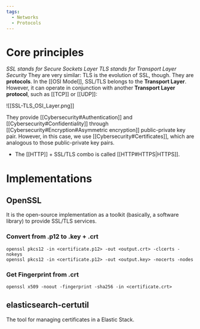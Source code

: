 ```yaml
---
tags:
  - Networks
  - Protocols
---
```

# Core principles
_SSL stands for Secure Sockets Layer_
_TLS stands for Transport Layer Security_
They are very similar: TLS is the evolution of SSL, though. They are **protocols**.
In the [[OSI Model]], SSL/TLS belongs to the **Transport Layer**. However, it can operate in conjunction with another **Transport Layer protocol**, such as [[TCP]] or [[UDP]]:

![[SSL-TLS_OSI_Layer.png]]

They provide [[Cybersecurity#Authentication]] and [[Cybersecurity#Confidentiality]] through [[Cybersecurity#Encryption#Asymmetric encryption]] public-private key pair. However, in this case, we use [[Cybersecurity#Certificates]], which are analogous to those public-private key pairs.

- The [[HTTP]] + SSL/TLS combo is called [[HTTP#HTTPS|HTTPS]].

# Implementations
## OpenSSL
It is the open-source implementation as a toolkit (basically, a software library) to provide SSL/TLS services.
### Convert from .p12 to .key + .crt
```shell
openssl pkcs12 -in <certificate.p12> -out <output.crt> -clcerts -nokeys
openssl pkcs12 -in <certificate.p12> -out <output.key> -nocerts -nodes
```
### Get Fingerprint from .crt
```shell
openssl x509 -noout -fingerprint -sha256 -in <certificate.crt>
```
## elasticsearch-certutil
The tool for managing certificates in a Elastic Stack.